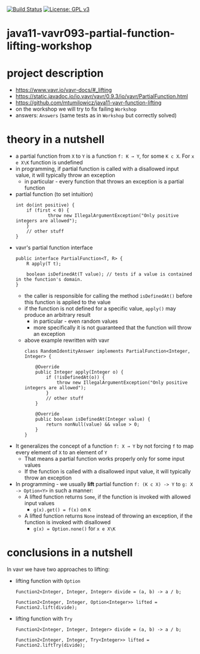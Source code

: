 [![Build Status](https://travis-ci.com/mtumilowicz/java11-vavr093-partial-function-lifting-workshop.svg?branch=master)](https://travis-ci.com/mtumilowicz/java11-vavr093-partial-function-lifting-workshop)
[![License: GPL v3](https://img.shields.io/badge/License-GPLv3-blue.svg)](https://www.gnu.org/licenses/gpl-3.0)

# java11-vavr093-partial-function-lifting-workshop

# project description
* https://www.vavr.io/vavr-docs/#_lifting
* https://static.javadoc.io/io.vavr/vavr/0.9.3/io/vavr/PartialFunction.html
* https://github.com/mtumilowicz/java11-vavr-function-lifting
* on the workshop we will try to fix failing `Workshop`
* answers: `Answers` (same tests as in `Workshop` but correctly solved)

# theory in a nutshell
* a partial function from `X` to `Y` is a function `f: K → Y`, 
  for some `K c X`. For `x e X\K` function is undefined
* in programming, if partial function is called with a disallowed 
  input value, it will typically throw an exception
  * in particular - every function that throws an exception is a partial function
* partial function (to set intuition)
    ```
    int do(int positive) {
        if (first < 0) {
                throw new IllegalArgumentException("Only positive integers are allowed"); 
        }
        // other stuff
    }
    ```
* vavr's partial function interface
    ```
    public interface PartialFunction<T, R> {
        R apply(T t);
    
        boolean isDefinedAt(T value); // tests if a value is contained in the function's domain.
    }
    ```
    * the caller is responsible for calling the method `isDefinedAt()` before this function is applied to the value
    * if the function is not defined for a specific value, `apply()` may produce an arbitrary result
        * in particular - even random values
        * more specifically it is not guaranteed that the function will throw an exception
    * above example rewritten with vavr
        ```
        class RandomIdentityAnswer implements PartialFunction<Integer, Integer> {
            
            @Override
            public Integer apply(Integer o) {
                if (!isDefinedAt(o)) {
                    throw new IllegalArgumentException("Only positive integers are allowed");
                }
                // other stuff
            }
        
            @Override
            public boolean isDefinedAt(Integer value) {
                return nonNull(value) && value > 0;
            }
        }
        ```
* It generalizes the concept of a function `f: X → Y` by not forcing `f` to map every element of `X` to an element 
    of `Y`
    * That means a partial function works properly only for some input values
    * If the function is called with a disallowed input value, it will typically throw an exception
* In programming - we usually **lift** partial function `f: (K c X) -> Y` to `g: X -> Option<Y>` in such a manner:
    * A lifted function returns `Some`, if the function is invoked with allowed input values
        * `g(x).get() = f(x)` on `K`
    * A lifted function returns `None` instead of throwing an exception, if the function is invoked with disallowed 
        * `g(x) = Option.none()` for `x e X\K`
# conclusions in a nutshell
In vavr we have two approaches to lifting:
* lifting function with `Option`
    ```
    Function2<Integer, Integer, Integer> divide = (a, b) -> a / b;
    
    Function2<Integer, Integer, Option<Integer>> lifted = Function2.lift(divide);
    ```
* lifting function with `Try`
    ```
    Function2<Integer, Integer, Integer> divide = (a, b) -> a / b;
    
    Function2<Integer, Integer, Try<Integer>> lifted = Function2.liftTry(divide);
    ```